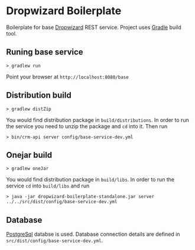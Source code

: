 # Dropwizard Boilerplate

Boilerplate for base [Dropwizard](http://dropwizard.codahale.com) REST service.
Project uses [Gradle](http://www.gradle.org/) build tool.

## Runing base service

```
> gradlew run
```

Point your browser at `http://localhost:8080/base`

## Distribution build

```
> gradlew distZip
```

You would find distribution package in `build/distributions`. In order to run the service
you need to unzip the package and `cd` into it. Then run

```
> bin/crm-api server config/base-service-dev.yml
```

## Onejar build

```
> gradlew oneJar
```

You would find distribution package in `build/libs`. In order to run the service
`cd` into `build/libs` and run

```
> java -jar dropwizard-boilerplate-standalone.jar server ../../src/dist/config/base-service-dev.yml
```

## Database

[PostgreSql](http://www.postgresql.org/) databse is used. Database connection details are defined in `src/dist/config/base-service-dev.yml`.
